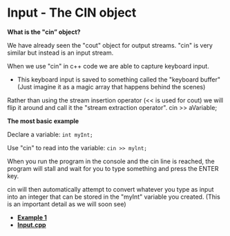 # Input - The CIN object

**What is the "cin” object?**

We have already seen the "cout" object for output streams. "cin" is very similar
but instead is an input stream.

When we use "cin" in c++ code we are able to capture keyboard input.

- This keyboard input is saved to something called the "keyboard buffer" (Just
imagine it as a magic array that happens behind the scenes)

Rather than using the stream insertion operator (<< is used for cout) we will
flip it around and call it the "stream extraction operator". cin >> aVariable;

**The most basic example**

Declare a variable: `int myInt;`

Use "cin" to read into the variable: `cin >> mylnt;`

When you run the program in the console and the cin line is reached, the program
will stall and wait for you to type something and press the ENTER key.

cin will then automatically attempt to convert whatever you type as input into
an integer that can be stored in the "myInt" variable you created. (This is an
important detail as we will soon see)

- **[Example 1](example1.cpp)**
- **[Input.cpp](input.cpp)**